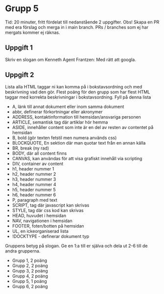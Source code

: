 # Grupp 5

Tid: 20 minuter, fritt fördelat till nedanstående 2 uppgifter. Obs! Skapa en PR med era förslag och merga in i main branch.
PRs / branches som ej har mergats kommer ej räknas.

## Uppgift 1

Skriv en slogan om Kenneth
Agent Frantzen: Med rätt att googla.

## Uppgift 2

Lista alla HTML taggar ni kan komma på i bokstavsordning och med beskrivning vad den gör. Flest poäng för den grupp som har flest HTML taggar med korrekta beskrivningar i bokstavsordning. Fyll på denna lista
- A, länk till annat dokument eller inom samma dokument
- abbr, definerar förkortningar eller akronymer
- ADDRESS, kontaktinformation till hemsidan/ansvariga personen
- ARTICLE, semantisk tag där artiklar hör hemma
- ASIDE, innehåller content som inte är en del av resten av contentet på hemsidan
- B, bold (gör texten fetstil men numera används css)
- BLOCKQUOTE, En sektion där man quotar text från en annan källa
- BR, break (ny rad)
- BODY, där all content finns
- CANVAS, kan användas för att visa grafiskt innehåll via scripting
- DIV, container av content
- h1, header nummer 1
- h2, header nummer 2
- h3, header nummer 3
- h4, header nummer 4
- h5, header nummer 5
- h6, header nummer 6
- P, paragraph med text
- SCRIPT, tag där javascript kan skrivas
- STYLE, tag där css kod kan skrivas
- HEAD, huvudet i hemsidan
- NAV, navigationen i hemsidan
- FOOTER, foten/botten på hemsidan
-  UL, en ickeorganiserad lista
- !DOCKTYPE - definerar dokument typ


Gruppens betyg på slogan. Ge en 1:a till er själva och dela ut 2-6 till de andra grupperna.
- Grupp 1, 2 poäng
- Grupp 2, 2 poäng
- Grupp 3, 2 poäng
- Grupp 4, 2 poäng
- Grupp 5, 1 poäng
- Grupp 6, 2 poäng
